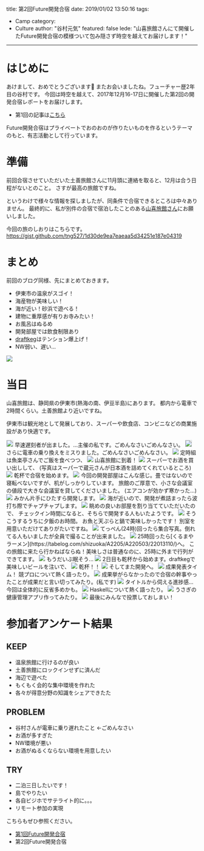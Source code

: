 title: 第2回Future開発合宿
date: 2019/01/02 13:50:16
tags:
  - Camp
category:
  - Culture
author: "谷村元気"
featured: false
lede: "山喜旅館さんにて開催したFuture開発合宿の模様ついて包み隠さず時空を越えてお届けします！"
---
# はじめに

あけまして、おめでとうございます🐗
またお会いましたね。フューチャー歴2年目の谷村です。
今回は時空を越えて、2017年12月16-17日に開催した第2回の開発合宿レポートをお届けします。

* 第1回の記事は[こちら](https://future-architect.github.io/articles/20171217/)

Future開発合宿はプライベートでおのおのが作りたいものを作るというテーマのもと、有志活動として行っています。

# 準備

前回合宿させていただいた土善旅館さんに11月頭に連絡を取ると、12月は合う日程がないとのこと。
さすが最高の旅館ですね。

というわけで様々な情報を探しましたが、同条件で合宿できるところは中々ありません。
最終的に、私が別件の合宿で宿泊したことのある[山喜旅館さん](http://www.ito-yamaki.jp)にお願いしました。

今回の旅のしおりはこちらです。
https://gist.github.com/tng527/1d30de9ea7eaeaa5d34251e187e04319

# まとめ

前回のブログ同様、先にまとめておきます。

- 伊東市の温泉がスゴイ！
- 海産物が美味しい！
- 海が近い！砂浜で遊べる！
- 建物に重厚感が有りお寺みたい！
- お風呂はぬるめ
- 開発部屋では飲食制限あり
- [draftkeg](http://www.draftkeg.co.jp)はテンション爆上げ！
- NW弱い、遅い...

<img src="/images/20190102/photo_20190102_01.jpeg">

# 当日

山喜旅館は、静岡県の伊東市(熱海の南、伊豆半島)にあります。
都内から電車で2時間くらい。土善旅館より近いですね。

伊東市は観光地として発展しており、スーパーや飲食店、コンビニなどの商業施設があり快適です。

<img src="/images/20190102/photo_20190102_02.png" class="img-middle-size" style="border:solid 1px #CFD8DC">
早速遅刻者が出ました。...主催の私です。ごめんなさいごめんなさい。

<img src="/images/20190102/photo_20190102_03.png" class="img-middle-size" style="border:solid 1px #CFD8DC">
さらに電車の乗り換えをミスりました。ごめんなさいごめんなさい。

<img src="/images/20190102/photo_20190102_04.jpeg">
定時組は魚楽亭さんでご飯を食べつつ、

<img src="/images/20190102/photo_20190102_05.jpeg">
山喜旅館に到着！

<img src="/images/20190102/photo_20190102_06.jpeg">
スーパーでお酒を買い出しして、
(写真はスーパーで蔵元さんが日本酒を詰めてくれているところ)

<img src="/images/20190102/photo_20190102_07.jpeg">
乾杯で合宿を始めます。

<img src="/images/20190102/photo_20190102_08.jpeg">
今回の開発部屋はこんな感じ。畳ではないので寝転べないですが、机がしっかりしています。
旅館のご厚意で、小さな会議室の値段で大きな会議室を貸してくださいました。
(エアコンが効かず寒かった...)

<img src="/images/20190102/photo_20190102_09.jpeg">
みかん片手にひたすら開発します。

<img src="/images/20190102/photo_20190102_10.jpeg">
海が近いので、開発が煮詰まったら波打ち際でチャプチャプします。

<img src="/images/20190102/photo_20190102_11.jpeg">
眺めの良いお部屋を割り当てていただいたので、
チェックイン時間になると、そちらで開発する人もいたようです。

<img src="/images/20190102/photo_20190102_12.jpeg">
そうこうするうちに夕飯のお時間。
お魚と天ぷらと鍋で美味しかったです！
別室を用意いただけてありがたいですね。

<img src="/images/20190102/photo_20190102_13.jpeg">
てっぺん(24時)回ったら集合写真。倒れてる人もいましたが全員で撮ることが出来ました。

<img src="/images/20190102/photo_20190102_14.jpeg">
25時回ったら[くるまやラーメン](https://tabelog.com/shizuoka/A2205/A220503/22013110/)へ。
この旅館に来たら行かねばならぬ！美味しさは普通なのに、25時に外まで行列ができてます。

<img src="/images/20190102/photo_20190102_15.jpeg">
もうだいぶ眠そう...

<img src="/images/20190102/photo_20190102_16.jpeg">
2日目も乾杯から始めます。draftkegで美味しいビールを注いで、

<img src="/images/20190102/photo_20190102_17.jpeg">
乾杯！！

<img src="/images/20190102/photo_20190102_18.jpeg">
そしてまた開発へ。

<img src="/images/20190102/photo_20190102_19.jpeg">
成果発表タイム！
競プロについて熱く語ったり。

<img src="/images/20190102/photo_20190102_20.jpeg">
成果挙がらなかったので合宿の幹事やったことが成果だと言い切ってみたり。(私です)

<img src="/images/20190102/photo_20190102_21.jpeg">
タイトルから伺える進捗感...今回は全体的に反省多めかも。

<img src="/images/20190102/photo_20190102_22.jpeg">
Haskellについて熱く語ったり。

<img src="/images/20190102/photo_20190102_23.jpeg">
うさぎの健康管理アプリ作ってみたり。

<img src="/images/20190102/photo_20190102_24.jpeg">
最後にみんなで投票しておしまい！

# 参加者アンケート結果

## KEEP

* 温泉旅館に行けるのが良い
* 土善旅館にロックインせずに済んだ
* 海辺で遊べた
* もくもく会的な集中環境を作れた
* 各々が得意分野の知識をシェアできたた

## PROBLEM

* 谷村さんが電車に乗り遅れたこと ←ごめんなさい
* お酒が多すぎた
* NW環境が悪い
* お酒がぬるくならない環境を用意したい

## TRY

* 二泊三日したいです！
* 島でやりたい
* 各自ビジホでサテライト的に。。。
* リモート参加の実現

こちらもぜひ参照ください。

* [第1回Future開発合宿](https://future-architect.github.io/articles/20171217/)
* 第2回Future開発合宿
